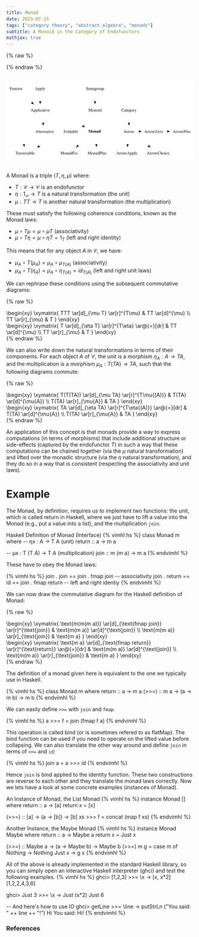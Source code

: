 ```yaml
---
title: Monad
date: 2023-07-25
tags: ["category theory", "abstract algebra", "monads"]
subtitle: A Monoid in the Category of Endofunctors
mathjax: true
---
```


{% raw %}
<script>
  MathJax = {
    loader: {
      load: ['[custom]/xypic.js'],
      paths: {custom: 'https://beuke.org/js'}
    },
    tex: {
      packages: {'[+]': ['xypic']}
    }
  };
</script>

<script id="MathJax-script" async src="https://cdn.jsdelivr.net/npm/mathjax@3.1.4/es5/tex-chtml-full.js"></script>
<!-- <script id="MathJax-script" async src="https://cdn.jsdelivr.net/npm/mathjax@3.1.4/es5/tex-svg-full.js"></script> -->

<script>
window.addEventListener('load', function() {
   document.querySelectorAll("mjx-xypic-object").forEach( (x) => (x.style.color = "var(--darkreader-text--text"));
   document.querySelectorAll("mjx-math > mjx-xypic > svg > g").forEach(x => x.setAttribute("stroke", "var(--darkreader-text--text"))
})
</script>
{% endraw %}

<br>
<!-- The source as dot is next to image. Compile with: dot -Tsvg typeclasses.dot -o typeclasses.svg -->
<div class=typeclass>
<img src="/images/typeclasses.svg">
</div>
<br>


A Monad is a triple $(T, \eta, \mu)$ where:

* $T: \mathcal{C} \rightarrow \mathcal{C}$ is an endofunctor
* $\eta: 1_\mathcal{C} \rightarrow T$ is a natural transformation (the unit)
* $\mu: TT \rightarrow T$ is another natural transformation (the multiplication)

These must satisfy the following coherence conditions, known as the Monad laws:

* $\mu \circ T\mu = \mu \circ \mu T$ (associativity)
* $\mu \circ T\eta = \mu \circ \eta T = 1_T$ (left and right identity)

This means that for any object $A$ in $\mathcal{C}$, we have:

* $\mu_A \circ T(\mu_A) = \mu_A \circ \mu_{T(A)}$ (associativity)
* $\mu_A \circ T(\eta_A) = \mu_A \circ \eta_{T(A)} = id_{T(A)}$ (left and right unit laws)


We can rephrase these conditions using the subsequent commutative diagrams:

{% raw %}
<div class="splitscreen">
  <div class="left">
\begin{xy}
\xymatrix{
  TTT \ar[d]_{\mu T} \ar[r]^{T\mu} & TT \ar[d]^{\mu} \\
  TT \ar[r]_{\mu} & T
}
\end{xy}
  </div>

  <div class="right">
\begin{xy}
\xymatrix{
  T \ar[d]_{\eta T} \ar[r]^{T\eta} \ar@{=}[dr] & TT \ar[d]^{\mu} \\
  TT \ar[r]_{\mu} & T
}
\end{xy}
  </div>
</div>
{% endraw %}

We can also write down the natural transformations in terms of their components. For each object $A$ of $\mathcal{C}$, the unit is a morphism $\eta_{A} : A \rightarrow T A$, and the multiplication is a morphism $\mu_{A} : T(T A) \rightarrow T A$, such that the following diagrams commute:

{% raw %}
<div class="splitscreen">
  <div class="left">
\begin{xy}
\xymatrix{
  T(T(TA)) \ar[d]_{\mu TA} \ar[r]^{T\mu{(A)}} & T(TA) \ar[d]^{\mu{A}} \\
  T(TA) \ar[r]_{\mu{A}} & TA
}
\end{xy}
  </div>

  <div class="right">
\begin{xy}
\xymatrix{
  TA \ar[d]_{\eta TA} \ar[r]^{T\eta{(A)}} \ar@{=}[dr] & T(TA) \ar[d]^{\mu{A}} \\
  T(TA) \ar[r]_{\mu{A}} & TA
}
\end{xy}
  </div>
</div>
{% endraw %}


An application of this concept is that monads provide a way to express computations (in terms of morphisms) that include additional structure or side-effects (captured by the endofunctor $T$) in such a way that these computations can be chained together (via the $\mu$ natural transformation) and lifted over the monadic structure (via the $\eta$ natural transformation), and they do so in a way that is consistent (respecting the associativity and unit laws).

# Example

The Monad, by definition, requires us to implement two functions: the unit, which is called return in Haskell, where we just have to lift a value into the Monad (e.g., put a value into a list), and the multiplication `join`.

Haskell Definition of Monad (Interface)
{% vimhl hs %}
class Monad m where
  --   ηx : A -> T A (unit)
  return :: a -> m a

  --   μx : T (T A) -> T A (multiplication)
  join   :: m (m a) -> m a
{% endvimhl %}

These have to obey the Monad laws:
<!-- * $\text{join . join }$== $\text{join . fmap join}$  (associativity) -->
<!-- * $\text{join . return }$= $\text{id}$ = $\text{join . fmap return}$  (left and right idenity) -->
<!-- * `join . return  = id = join . fmap return` (left and right identiy) -->
<!-- * `join . join == join . fmap join`  (associativity) -->
{% vimhl hs %}
join . join == join . fmap join           -- associativity
join . return == id == join . fmap return -- left and right identiy
{% endvimhl %}

We can now draw the commutative diagram for the Haskell definition of Monad:

{% raw %}
<div class="splitscreen">
  <div class="left">
\begin{xy}
\xymatrix{
  \text{m(m(m a))} \ar[d]_{\text{fmap join}} \ar[r]^{\text{join}} & \text{m(m a)} \ar[d]^{\text{join}} \\
  \text{m(m a)} \ar[r]_{\text{join}} & \text{m a}
}
\end{xy}
  </div>

  <div class="right">
\begin{xy}
\xymatrix{
  \text{m a} \ar[d]_{\text{fmap return}} \ar[r]^{\text{return}} \ar@{=}[dr] & \text{m(m a)} \ar[d]^{\text{join}} \\
  \text{m(m a)} \ar[r]_{\text{join}} & \text{m a}
}
\end{xy}
  </div>
</div>
{% endraw %}

The definition of a monad given here is equivalent to the one we typically use in Haskell.

{% vimhl hs %}
class Monad m where
  return :: a -> m a
   (>>=) :: m a -> (a -> m b) -> m b
{% endvimhl %}

We can easily define `>>=` with `join` and `fmap`.

{% vimhl hs %}
a >>= f = join (fmap f a)
{% endvimhl %}

This operation is called bind (or is sometimes refered to as flatMap). The bind function can be used if you need to operate on the lifted value before collapsing. We can also translate the other way around and define `join` in terms of `>>=` and `id`:

{% vimhl hs %}
join a = a >>= id
{% endvimhl %}

Hence `join` is bind applied to the identity function. These two constructions are reverse to each other and they translate the monad laws correctly. Now we lets have a look at some concrete examples (instances of Monad).

An Instance of Monad, the List Monad
{% vimhl hs %}
instance Monad [] where
  return :: a -> [a]
  return x = [x]

  (>>=) :: [a] -> (a -> [b]) -> [b]
  xs >>= f = concat (map f xs)
{% endvimhl %}

<!-- {% raw %} -->
<!-- <div class="splitscreen"> -->
<!--   <div class="left"> -->
<!-- \begin{xy} -->
<!-- \xymatrix{ -->
<!--   \texttt{m a} \ar[d]_{\texttt{fmap return}} \ar[r]^{\texttt{return}} \ar@{=}[dr] & \texttt{m (m a)} \ar[d]^{\texttt{join}} \\ -->
<!--   \texttt{m (m a)} \ar[r]_{\texttt{join}} & \texttt{m a} -->
<!-- } -->
<!-- \end{xy} -->

<!-- {% endraw %} -->
<!--   </div> -->
<!--   <div class="right"> -->
<!-- {% raw %} -->
<!-- \begin{xy} -->
<!-- \xymatrix{ -->
<!--   \texttt{[]} \ar[d]_{\texttt{return}} \ar[r]^{\texttt{return}} \ar@{=}[dr] & \texttt{[[]]} \ar[d]^{\texttt{concat}} \\ -->
<!--   \texttt{[[]]} \ar[r]_{\texttt{concat}} & \texttt{[]} -->
<!-- } -->
<!-- \end{xy} -->
<!--   </div> -->
<!-- </div> -->
<!-- {% endraw %} -->

<!-- You may encounter various names for *concat*, such as *flatten* or *flatMap* and *bind* in case we combine concat with map as in the list implementation of >>=. We can lift values into the structure or increase the nested level of the structure by one with *return* and we can reduce one level of the structure with *concat*. -->

Another Instance, the Maybe Monad
{% vimhl hs %}
instance Monad Maybe where
  return :: a -> Maybe a
  return x  = Just x

  (>>=) :: Maybe a -> (a -> Maybe b) -> Maybe b
  (>>=) m g = case m of
                 Nothing -> Nothing
                 Just x  -> g x
{% endvimhl %}

All of the above is already implemented in the standard Haskell library, so you can simply open an interactive Haskell interpreter (ghci) and test the following examples.
{% vimhl hs %}
ghci> [1,2,3] >>= \x -> [x, x*2]
[1,2,2,4,3,6]

ghci> Just 3 >>= \x -> Just (x*2)
Just 6

-- And here's how to use IO
ghci> getLine >>= \line -> putStrLn ("You said: " ++ line ++ "!")
Hi
You said: Hi!
{% endvimhl %}


### References

[^0]: The diagram displayed at the top of this post is a modified version of Brent Yorgey's [Typeclassopedia diagram](https://wiki.haskell.org/File:Typeclassopedia-diagram.png)
[^1]: [Monad in ncatlab](https://ncatlab.org/nlab/show/monad#definition)
[^2]: [Notes on Category Theory by Paolo Perrone](https://arxiv.org/pdf/1912.10642.pdf)
[^3]: [Category theory/Monads](https://wiki.haskell.org/Category_theory/Monads)
